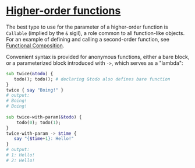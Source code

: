 [1]: https://rosettacode.org/wiki/Higher-order_functions

# [Higher-order functions][1]

The best type to use for the parameter of a higher-order function is `Callable` (implied by the `&` sigil), a role common to all function-like objects. For an example of defining and calling a second-order function, see [Functional Composition](https://rosettacode.org/wiki/Functional_Composition#Raku).



Convenient syntax is provided for anonymous functions,
either a bare block, or a parameterized block introduced with `->`, which serves as a "lambda":

```raku
sub twice(&todo) {
   todo(); todo(); # declaring &todo also defines bare function
}
twice { say "Boing!" }
# output:
# Boing!
# Boing!
 
sub twice-with-param(&todo) {
    todo(0); todo(1);
}
twice-with-param -> $time {
   say "{$time+1}: Hello!"
}
# output:
# 1: Hello!
# 2: Hello!
```
